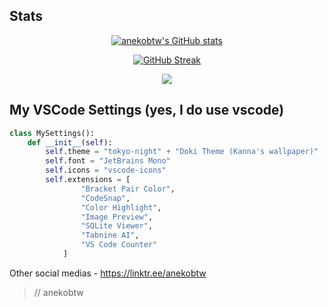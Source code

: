 ## Stats
<div align="center">
    
[![anekobtw's GitHub stats](https://github-readme-stats.vercel.app/api?username=anekobtw&show_icons=true&theme=tokyonight&hide=commits&rank_icon=github)](https://github.com/anuraghazra/github-readme-stats)

[![GitHub Streak](https://github-readme-streak-stats.herokuapp.com?user=anekobtw&theme=tokyonight&card_width=430&card_height=170)](https://git.io/streak-stats)
    
![](https://komarev.com/ghpvc/?username=anekobtw&label=Profile%20views&color=2d6ecf&style=flat)
    
</div>

## My VSCode Settings (yes, I do use vscode)
```python
class MySettings():
    def __init__(self):
        self.theme = "tokyo-night" + "Doki Theme (Kanna's wallpaper)"
        self.font = "JetBrains Mono"
        self.icons = "vscode-icons"
        self.extensions = [
                "Bracket Pair Color",
                "CodeSnap",
                "Color Highlight",
                "Image Preview",
                "SQLite Viewer",
                "Tabnine AI",
                "VS Code Counter"
            ]
```

Other social medias - https://linktr.ee/anekobtw


> // anekobtw
